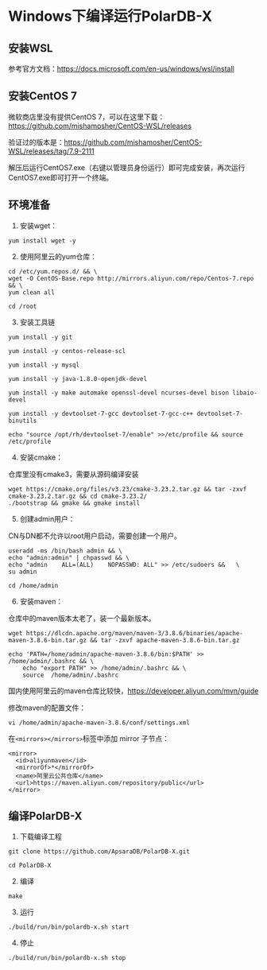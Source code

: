# Windows下编译运行PolarDB-X

## 安装WSL
参考官方文档：https://docs.microsoft.com/en-us/windows/wsl/install

## 安装CentOS 7
微软商店里没有提供CentOS 7，可以在这里下载：https://github.com/mishamosher/CentOS-WSL/releases

验证过的版本是：https://github.com/mishamosher/CentOS-WSL/releases/tag/7.9-2111

解压后运行CentOS7.exe（右键以管理员身份运行）即可完成安装，再次运行CentOS7.exe即可打开一个终端。

## 环境准备
1. 安装wget： 
```
yum install wget -y
```

2. 使用阿里云的yum仓库：
```
cd /etc/yum.repos.d/ && \
wget -O CentOS-Base.repo http://mirrors.aliyun.com/repo/Centos-7.repo && \
yum clean all

cd /root
```

3. 安装工具链
```
yum install -y git

yum install -y centos-release-scl

yum install -y mysql

yum install -y java-1.8.0-openjdk-devel

yum install -y make automake openssl-devel ncurses-devel bison libaio-devel

yum install -y devtoolset-7-gcc devtoolset-7-gcc-c++ devtoolset-7-binutils

echo "source /opt/rh/devtoolset-7/enable" >>/etc/profile && source /etc/profile
```

4. 安装cmake：

仓库里没有cmake3，需要从源码编译安装

```
wget https://cmake.org/files/v3.23/cmake-3.23.2.tar.gz && tar -zxvf cmake-3.23.2.tar.gz && cd cmake-3.23.2/
./bootstrap && gmake && gmake install 
```

5. 创建admin用户：

CN与DN都不允许以root用户启动，需要创建一个用户。
```
useradd -ms /bin/bash admin && \
echo "admin:admin" | chpasswd && \
echo "admin    ALL=(ALL)    NOPASSWD: ALL" >> /etc/sudoers &&   \
su admin

cd /home/admin
```

6. 安装maven：

仓库中的maven版本太老了，装一个最新版本。
```
wget https://dlcdn.apache.org/maven/maven-3/3.8.6/binaries/apache-maven-3.8.6-bin.tar.gz && tar -zxvf apache-maven-3.8.6-bin.tar.gz

echo 'PATH=/home/admin/apache-maven-3.8.6/bin:$PATH' >> /home/admin/.bashrc && \
    echo "export PATH" >> /home/admin/.bashrc && \
	source  /home/admin/.bashrc
```

国内使用阿里云的maven仓库比较快，https://developer.aliyun.com/mvn/guide

修改maven的配置文件：
```
vi /home/admin/apache-maven-3.8.6/conf/settings.xml
```
在`<mirrors></mirrors>`标签中添加 mirror 子节点：
```
<mirror>
  <id>aliyunmaven</id>
  <mirrorOf>*</mirrorOf>
  <name>阿里云公共仓库</name>
  <url>https://maven.aliyun.com/repository/public</url>
</mirror>
```

## 编译PolarDB-X

1. 下载编译工程
```
git clone https://github.com/ApsaraDB/PolarDB-X.git

cd PolarDB-X
```

2. 编译
```
make
```

3. 运行
```
./build/run/bin/polardb-x.sh start
```

4. 停止
```
./build/run/bin/polardb-x.sh stop
```
